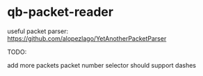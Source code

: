 # qb-packet-reader
 
useful packet parser: https://github.com/alopezlago/YetAnotherPacketParser

TODO: 

add more packets
packet number selector should support dashes